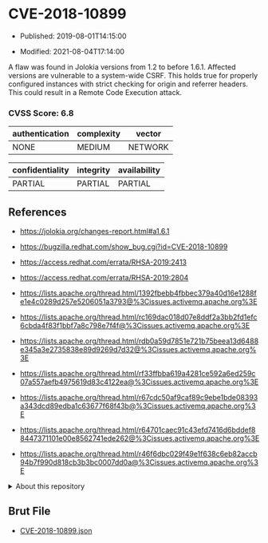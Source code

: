 # CVE-2018-10899

- Published: 2019-08-01T14:15:00

- Modified: 2021-08-04T17:14:00

A flaw was found in Jolokia versions from 1.2 to before 1.6.1. Affected versions are vulnerable to a system-wide CSRF. This holds true for properly configured instances with strict checking for origin and referrer headers. This could result in a Remote Code Execution attack.

### CVSS Score: **6.8**

| authentication | complexity | vector |
| --- | --- | --- |
| NONE | MEDIUM | NETWORK |

| confidentiality | integrity | availability |
| --- | --- | --- |
| PARTIAL | PARTIAL | PARTIAL |

## References

* https://jolokia.org/changes-report.html#a1.6.1

* https://bugzilla.redhat.com/show_bug.cgi?id=CVE-2018-10899

* https://access.redhat.com/errata/RHSA-2019:2413

* https://access.redhat.com/errata/RHSA-2019:2804

* https://lists.apache.org/thread.html/1392fbebb4fbbec379a40d16e1288fe1e4c0289d257e5206051a3793@%3Cissues.activemq.apache.org%3E

* https://lists.apache.org/thread.html/rc169dac018d07e8ddf2a3bb2fd1efc6cbda4f83f1bbf7a8c798e7f4f@%3Cissues.activemq.apache.org%3E

* https://lists.apache.org/thread.html/rdb0a59d7851e721b75beea13d6488e345a3e2735838e89d9269d7d32@%3Cissues.activemq.apache.org%3E

* https://lists.apache.org/thread.html/rf33ffbba619a4281ce592a6ed259c07a557aefb4975619d83c4122ea@%3Cissues.activemq.apache.org%3E

* https://lists.apache.org/thread.html/r67cdc50af9caf89c9ebe1bde08393a343dcd89edba1c63677f68f43b@%3Cissues.activemq.apache.org%3E

* https://lists.apache.org/thread.html/r64701caec91c43efd7416d6bddef88447371101e00e8562741ede262@%3Cissues.activemq.apache.org%3E

* https://lists.apache.org/thread.html/r46f6dbc029f49e1f638c6eb82accb94b7f990d818cb3b3bc0007dd0a@%3Cissues.activemq.apache.org%3E

<details>
<summary>About this repository</summary> 

  This repository is part of the project [Live Hack CVE](https://github.com/Live-Hack-CVE). Main website can be found [www.live-hack.org](https://www.live-hack.org) 
  
  Made by [Sn0wAlice](https://github.com/Sn0wAlice) for the people that care about security and need to have a feed of the latest CVEs. Hope you enjoy it, don't forget to star the repo and follow me on [Twitter](https://twitter.com/Sn0wAlice) and [Github](https://github.com/Sn0wAlice). And that is my [personnal website](https://www.alice-snow.me/)

  - [Home Page](https://github.com/Live-Hack-CVE)
  - [Framework](https://github.com/Live-Hack-CVE/cve-framework)
  - [CVE database](https://github.com/Live-Hack-CVE/full_database)
  - [Changelog](https://github.com/Live-Hack-CVE/Changelog)
</details>

## Brut File

* [CVE-2018-10899.json](https://raw.githubusercontent.com/Live-Hack-CVE/full_database/main/cves/2018/CVE-2018-10899.json)

